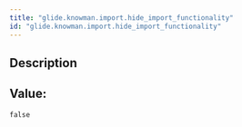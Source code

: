 ```yaml
---
title: "glide.knowman.import.hide_import_functionality"
id: "glide.knowman.import.hide_import_functionality"
---
```

## Description



## Value: 
```
false
```